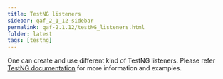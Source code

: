 ```yaml
---
title: TestNG listeners
sidebar: qaf_2_1_12-sidebar
permalink: qaf-2.1.12/testNG_listeners.html
folder: latest
tags: [testng]
---
```


One can create and use different kind of TestNG listeners. Please refer [TestNG documentation](http://testng.org/doc/documentation-main.html#testng-listeners)  for more information and examples.

